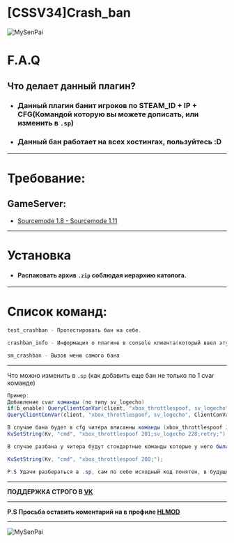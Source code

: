 # __[CSSV34]Crash_ban__

![MySenPai](https://pa1.narvii.com/6862/6098ddd3be86e6253a9a2174796bf3fba9c06867r1-500-260_hq.gif)


# F.A.Q
 ## __Что делает данный плагин?__

- ### Данный плагин банит игроков по STEAM_ID + IP + CFG(Командой которую вы можете дописать, или изменить в `.sp`)

- ### Данный бан работает на всех хостингах, пользуйтесь :D

***
# Требование:

## GameServer:
- [Sourcemode 1.8 - Sourcemode 1.11](https://www.sourcemod.net/downloads.php?branch=stable)

***


# Установка
- #### Распаковать архив `.zip` соблюдая иерархию католога.

***
# Список команд:
```c
test_crashban - Протестировать бан на себе.

crashban_info - Информация о плагине в console клиента(который ввел эту команду)

sm_crashban - Вызов меню самого бана

````
***
Что можно изменить в `.sp` (как добавить еще бан не только по 1 cvar команде)
```c#
Пример:
Добавление cvar команды (по типу sv_logecho)
if(b_enable) QueryClientConVar(client, "xbox_throttlespoof, sv_logecho", ClientConVar);
QueryClientConVar(client, "xbox_throttlespoof, sv_logecho", ClientConVar);

В случае бана будет в cfg читера вписанны команды (xbox_throttlespoof 20, sv_logecho 228)
KvSetString(Kv, "cmd", "xbox_throttlespoof 201;sv_logecho 228;retry;");

В случае разбана у читера будут стондартные команды которые у него были(xbox_throttlespoof 200;sv_logecho 227;)

KvSetString(Kv, "cmd", "xbox_throttlespoof 200;");

P.S Удачи разбераться в .sp, сам по себе исходный код понятен, в будущем будет вывод банов с поддержкой SB/SB++/MA
```

***

 __ПОДДЕРЖКА СТРОГО В [VK](VK.COM/CYXARUK1337)__

***

__P.S Просьба оставить коментарий на в профиле [HLMOD](https://hlmod.ru/members/pr-e-fix.110719/)__
***
![MySenPai](https://pa1.narvii.com/8008/5ff3a5128bf7a511810414eecce8018a7b0a52cer1-500-282_hq.gif)
